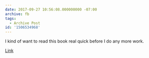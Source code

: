 ```yaml
---
date: 2017-09-27 10:56:08.000000000 -07:00
archive: fb
tags: 
  - Archive Post
id: '1506534968'
---
```


I kind of want to read this book real quick before I do any more work. 

[Link](https://www.amazon.com/Clean-Architecture-Craftsmans-Software-Structure/dp/0134494164/ref=sr_1_1?ie=UTF8&qid=1506534922&sr=8-1&keywords=clean+architecture)
